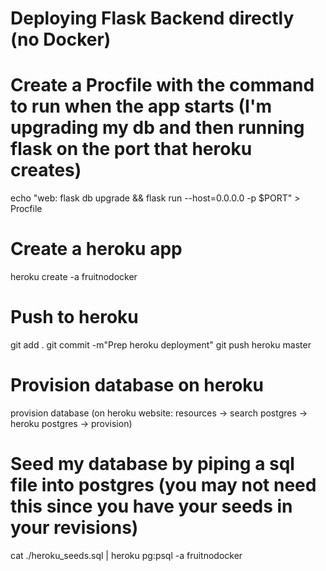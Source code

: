 # Deploying Flask Backend directly (no Docker)

# Create a Procfile with the command to run when the app starts (I'm upgrading my db and then running flask on the port that heroku creates) 
echo "web: flask db upgrade && flask run --host=0.0.0.0 -p $PORT" > Procfile

# Create a heroku app
heroku create -a fruitnodocker

# Push to heroku
git add .
git commit -m"Prep heroku deployment"
git push heroku master

# Provision database on heroku
provision database (on heroku website: resources -> search postgres -> heroku postgres -> provision)

# Seed my database by piping a sql file into postgres (you may not need this since you have your seeds in your revisions)
cat ./heroku_seeds.sql | heroku pg:psql -a fruitnodocker